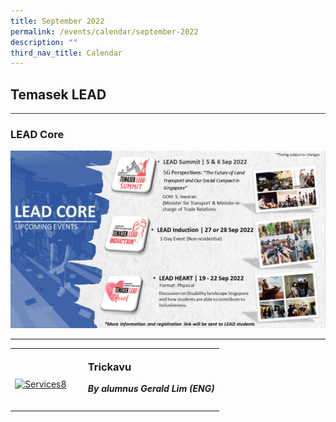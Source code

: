 ```yaml
---
title: September 2022
permalink: /events/calendar/september-2022
description: ""
third_nav_title: Calendar
---
```

<h2>Temasek LEAD</h2>
<hr style="height:1px;border:none;color:#333;background-color:#333;">

<h3>LEAD Core</h3>

![LEAD Core](/images/Events/Temasek%20LEAD/LEAD_Core-v2.jpg)

<table>
	<tr>
		<td style="width:35%"><br>
			<a href="https://trickavu.com.sg/">
				<image src="/images/MerchantServices-Trickavu.jpg" style="display:block;margin-left:auto;margin-right:auto;" alt="Services8">     </image>
			</a>
		</td>
		<td style="width:65%"><br>
			<h3 style="margin-top:0%">Trickavu</h3>
			<h5 style="margin-top:0%"><i>By alumnus Gerald Lim (ENG)</i></h5>
		</td>
	</tr>
	<hr>
</table>